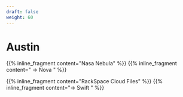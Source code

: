 ```yaml
---
draft: false
weight: 60
---
```


# Austin

{{% inline_fragment content="Nasa Nebula" %}}
{{% inline_fragment content=" -> Nova " %}}


{{% inline_fragment content="RackSpace Cloud Files" %}}
{{% inline_fragment content="-> Swift " %}}
